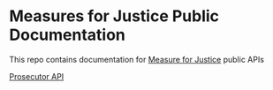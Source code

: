 # Measures for Justice Public Documentation


This repo contains documentation for [Measure for Justice](https://www.measuresforjustice.org) public APIs

[Prosecutor API](./prosecutor-api.md)



